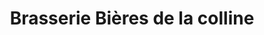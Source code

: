 ---
title: "Brasserie Bières de la colline"
url: /vezelay/brasserie-bieres-de-la-colline/
shop: alcool
---